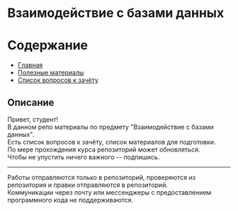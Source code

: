 # Взаимодействие с базами данных  

# Содержание  
* [Главная](https://github.com/Ravino/itmo_blind-programming__database/blob/master/README.md)
* [Полезные материалы](https://github.com/Ravino/itmo_blind-programming__database/blob/master/sources.md)
* [Список вопросов к зачёту](https://github.com/Ravino/itmo_blind-programming__database/blob/master/questions.md)


## Описание  
Привет, студент!  
В данном репо материалы по предмету "Взаимодействие с базами данных".  
Есть список вопросов к зачёту, список материалов для подготовки.  
По мере прохождения курса репозиторий может обновляться.  
Чтобы не упустить ничего важного -- подпишись.  

***
Работы отправляются только в репозиторий, проверяются из репозитория и правки отправляются в репозиторий.   
Коммуникации через почту или мессенджеры с предоставлением программного кода не поддерживаются.


